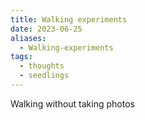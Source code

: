 ```yaml
---
title: Walking experiments
date: 2023-06-25
aliases:
  - Walking-experiments
tags:
  - thoughts
  - seedlings
---
```

Walking without taking photos
